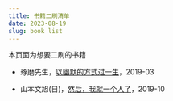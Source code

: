 ```yaml
---
title: 书籍二刷清单
date: 2023-08-19
slug: book list
---
```


本页面为想要二刷的书籍

- 琢磨先生，[以幽默的方式过一生](https://book.douban.com/subject/27053004/)，2019-03

- 山本文旭(日)，[然后，我就一个人了](https://book.douban.com/subject/6967980/)，2019-10

